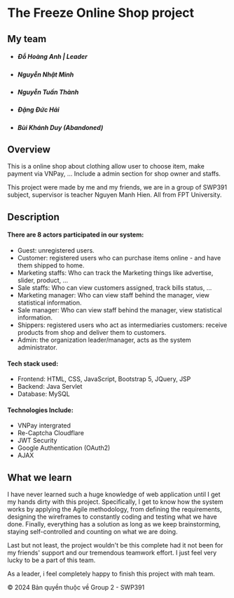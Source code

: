# The Freeze Online Shop project

## My team

- ##### Đỗ Hoàng Anh | Leader
- ##### Nguyễn Nhật Minh
- ##### Nguyễn Tuấn Thành
- ##### Đặng Đức Hải
- ##### Bùi Khánh Duy (Abandoned)

## Overview

This is a online shop about clothing allow user to choose item, make payment via VNPay, ...
Include a admin section for shop owner and staffs.

This project were made by me and my friends, we are in a group of SWP391 subject, supervisor is teacher Nguyen Manh Hien. All from FPT University.

## Description

#### There are 8 actors participated in our system:

- Guest: unregistered users.
- Customer: registered users who can purchase items online - and have them shipped to home.
- Marketing staffs: Who can track the Marketing things like advertise, slider, product, ...
- Sale staffs: Who can view customers assigned, track bills status, ...
- Marketing manager: Who can view staff behind the manager, view statistical information.
- Sale manager: Who can view staff behind the manager, view statistical information.
- Shippers: registered users who act as intermediaries customers: receive products from shop and deliver them to customers.
- Admin: the organization leader/manager, acts as the system administrator.

#### Tech stack used:

- Frontend: HTML, CSS, JavaScript, Bootstrap 5, JQuery, JSP
- Backend: Java Servlet
- Database: MySQL

#### Technologies Include:
- VNPay intergrated
- Re-Captcha Cloudflare
- JWT Security
- Google Authentication (OAuth2)
- AJAX

## What we learn

I have never learned such a huge knowledge of web application until I get my hands dirty with this project. Specifically, I get to know how the system works by applying the Agile methodology, from defining the requirements, designing the wireframes to constantly coding and testing what we have done. Finally, everything has a solution as long as we keep brainstorming, staying self-controlled and counting on what we are doing.

Last but not least, the project wouldn't be this complete had it not been for my friends' support and our tremendous teamwork effort. I just feel very lucky to be a part of this team.

As a leader, i feel completely happy to finish this project with mah team.

© 2024 Bản quyền thuộc về Group 2 - SWP391
